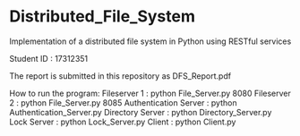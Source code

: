 # Distributed_File_System
Implementation of a distributed file system in Python using RESTful services

Student ID : 17312351

The report is submitted in this repository as DFS_Report.pdf

How to run the program:
Fileserver 1 : python File_Server.py 8080
Fileserver 2 : python File_Server.py 8085
Authentication Server : python Authentication_Server.py
Directory Server : python Directory_Server.py
Lock Server : python Lock_Server.py
Client : python Client.py
